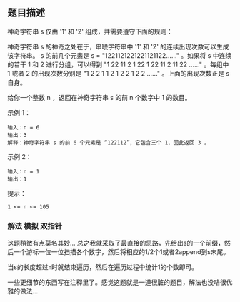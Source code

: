 ## 题目描述
神奇字符串 s 仅由 '1' 和 '2' 组成，并需要遵守下面的规则：

神奇字符串 s 的神奇之处在于，串联字符串中 '1' 和 '2' 的连续出现次数可以生成该字符串。
s 的前几个元素是 s = "1221121221221121122……" 。如果将 s 中连续的若干 1 和 2 进行分组，可以得到 "1 22 11 2 1 22 1 22 11 2 11 22 ......" 。每组中 1 或者 2 的出现次数分别是 "1 2 2 1 1 2 1 2 2 1 2 2 ......" 。上面的出现次数正是 s 自身。

给你一个整数 n ，返回在神奇字符串 s 的前 n 个数字中 1 的数目。

示例 1：
```
输入：n = 6
输出：3
解释：神奇字符串 s 的前 6 个元素是 “122112”，它包含三个 1，因此返回 3 。 
```
示例 2：
```
输入：n = 1
输出：1
```

提示：
```
1 <= n <= 105
```

### 解法 模拟 双指针
这题稍微有点莫名其妙…
总之我就采取了最直接的思路，先给出s的一个前缀，然后一个游标一位一位扫描各个数字，然后将相应的1/2个1或者2append到s末尾。

当s的长度超过`n`时就结束遍历，然后在遍历过程中统计1的个数即可。

一些更细节的东西写在注释里了。感觉这题就是一道很脏的题目，解法也没啥很优雅的做法…